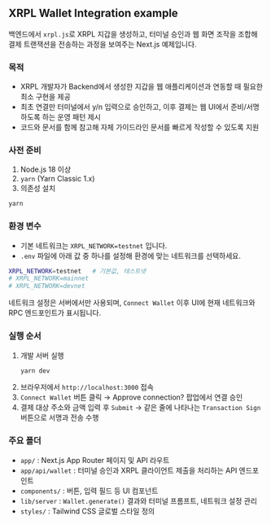 ## XRPL Wallet Integration example

백엔드에서 `xrpl.js`로 XRPL 지갑을 생성하고, 터미널 승인과 웹 화면 조작을 조합해 결제 트랜잭션을 전송하는 과정을 보여주는 Next.js 예제입니다.

### 목적
- XRPL 개발자가 Backend에서 생성한 지갑을 웹 애플리케이션과 연동할 때 필요한 최소 구현을 제공
- 최초 연결만 터미널에서 y/n 입력으로 승인하고, 이후 결제는 웹 UI에서 준비/서명하도록 하는 운영 패턴 제시
- 코드와 문서를 함께 참고해 자체 가이드라인 문서를 빠르게 작성할 수 있도록 지원

### 사전 준비
1. Node.js 18 이상
2. `yarn` (Yarn Classic 1.x)
3. 의존성 설치

```bash
yarn
```

### 환경 변수
- 기본 네트워크는 `XRPL_NETWORK=testnet` 입니다.
- `.env` 파일에 아래 값 중 하나를 설정해 환경에 맞는 네트워크를 선택하세요.

```bash
XRPL_NETWORK=testnet   # 기본값, 테스트넷
# XRPL_NETWORK=mainnet
# XRPL_NETWORK=devnet
```

네트워크 설정은 서버에서만 사용되며, `Connect Wallet` 이후 UI에 현재 네트워크와 RPC 엔드포인트가 표시됩니다.

### 실행 순서
1. 개발 서버 실행
   ```bash
   yarn dev
   ```
2. 브라우저에서 `http://localhost:3000` 접속
3. `Connect Wallet` 버튼 클릭 → Approve connection? 팝업에서 연결 승인
4. 결제 대상 주소와 금액 입력 후 `Submit` → 같은 줄에 나타나는 `Transaction Sign` 버튼으로 서명과 전송 수행

### 주요 폴더
- `app/` : Next.js App Router 페이지 및 API 라우트
- `app/api/wallet` : 터미널 승인과 XRPL 클라이언트 제출을 처리하는 API 엔드포인트
- `components/` : 버튼, 입력 필드 등 UI 컴포넌트
- `lib/server` : `Wallet.generate()` 결과와 터미널 프롬프트, 네트워크 설정 관리
- `styles/` : Tailwind CSS 글로벌 스타일 정의

